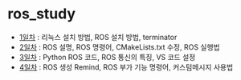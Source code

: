 # ros_study

- [1일차](20230502.md) : 리눅스 설치 방법, ROS 설치 방법, terminator
- [2일차](20230503.md) : ROS 설명, ROS 명령어, CMakeLists.txt 수정, ROS 실행법
- [3일차](20230504.md) : Python ROS 코드, ROS 통신의 특징, VS 코드 설정
- [4일차](20230508.md) : ROS 생성 Remind, ROS 부가 기능 명령어, 커스텀메시지 사용법
